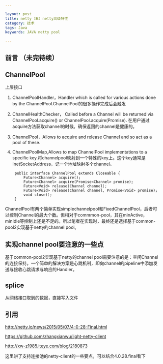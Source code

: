```yaml
---

layout: post
title: netty（五）netty高级特性
category: 技术
tags: Java
keywords: JAVA netty pool

---
```


## 前言 （未完待续）



## ChannelPool

上层接口

1. ChannelPoolHandler，Handler which is called for various actions done by the  ChannelPool.ChannelPool的很多操作完成后会触发
2. ChannelHealthChecker， Called before a Channel will be returned via  ChannelPool.acquire() or ChannelPool.acquire(Promise). 在用户通过acquire方法获取channel的时候，确保返回的channel是健康的。
3. ChannelPool，Allows to acquire and release Channel and so act as a pool of these.
4. ChannelPoolMap,Allows to map  ChannelPool implementations to a specific key.将channelpool映射到一个特殊的key上。这个key通常是InetSocketAddress，记一个地址映射多个channel。

        public interface ChannelPool extends Closeable {
            Future<Channel> acquire();
            Future<Channel> acquire(Promise<Channel> promise);
            Future<Void> release(Channel channel);
            Future<Void> release(Channel channel, Promise<Void> promise);
            void close();
        }


ChannelPool有两个简单实现simplechannelpool和FixedChannelPool，后者可以控制Channel的最大个数。但相对于commmon-pool，其在minActive，minIdle等控制上还是不足的。所以笔者在实现时，最终还是选择基于common-pool2实现基于netty的channel pool。
    

## 实现channel pool要注意的一些点

基于common-pool2实现基于netty的channel pool需要注意的是：空闲Channel的连接保持。一个简单的解决方案是心跳机制，即向channel的pipeline中添加发送与接收心跳请求与响应的Handler。


## splice

从网络接口取到的数据，直接写入文件

## 引用

http://netty.io/news/2015/05/07/4-0-28-Final.html

https://github.com/zhangxianwu/light-netty-client
 
http://xw-z1985.iteye.com/blog/2180873

这里讲了支持连接池的netty-client的一些要点，可以结合4.0.28.final看下

